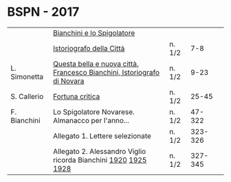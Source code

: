 # BSPN - 2017

<table>
    <tr>
        <td></td>
        <td><a href="http://www.ssno.it/BSPNo/bspn_2017.html">Bianchini e lo Spigolatore</a></td>
        <td></td>
        <td></td>
        <td></td>
    </tr>
    <tr>
        <td></td>
        <td><a href="http://www.ssno.it/BSPNo/bspn_2017.html#01">Istoriografo della Città</a></td>
        <td>n. 1/2</td>
        <td>7-8</td>
        <td></td>
    </tr>
    <tr>
        <td>L. Simonetta</td>
        <td><a href="http://www.ssno.it/BSPNo/bspn_2017.html#02">Questa bella e nuova città. Francesco
            Bianchini,
            Istoriografo di Novara</a></td>
        <td>n. 1/2</td>
        <td>9-23</td>
        <td></td>
    </tr>
    <tr>
        <td>S. Callerio</td>
        <td><a href="http://www.ssno.it/BSPNo/bspn_2017.html#03">Fortuna critica</a></td>
        <td>n. 1/2</td>
        <td>25-45</td>
        <td></td>
    </tr>
    <tr>
        <td>F. Bianchini</td>
        <td>Lo Spigolatore Novarese. Almanacco per l'anno...
        </td>
        <td>n. 1/2</td>
        <td>47-322</td>
        <td></td>
    </tr>
    <tr>
        <td></td>
        <td>Allegato 1. Lettere selezionate</td>
        <td>n. 1/2</td>
        <td>323-326</td>
        <td></td>
    </tr>
    <tr>
        <td></td>
        <td>Allegato 2. Alessandro Viglio ricorda Bianchini <a href="http://www.ssno.it/BSPNo/1920_Viglio_Bianchini.pdf"
                                                               target="_blank">1920</a> <a
                href="http://www.ssno.it/BSPNo/1925_Viglio_Bianchini.pdf" target="_blank">1925</a> <a
                href="http://www.ssno.it/BSPNo/1928_Viglio_Bianchini.pdf" target="_blank">1928</a></td>
        <td>n. 1/2</td>
        <td>327-345</td>
        <td></td>
    </tr>
</table>
